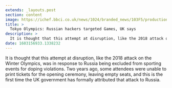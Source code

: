 ```yaml
--- 
extends: _layouts.post 
section: content 
image: https://ichef.bbci.co.uk/news/1024/branded_news/103F5/production/_114994566_gettyimages-1207205757.jpg 
title: > 
  Tokyo Olympics: Russian hackers targeted Games, UK says 
description: > 
  It is thought that this attempt at disruption, like the 2018 attack on the Winter Olympics, was in response to Russia being excluded from sporting events for doping violations.Two years ago, some attendees were unable to print tickets for the opening ceremony, leaving empty seats, and this is the first time the UK government has formally attributed that attack to Russia. 
date: 1603156933.1338232 
--- 
```

<div><p>It is thought that this attempt at disruption, like the 2018 attack on the Winter Olympics, was in response to Russia being excluded from sporting events for doping violations. Two years ago, some attendees were unable to print tickets for the opening ceremony, leaving empty seats, and this is the first time the UK government has formally attributed that attack to Russia.</p></div>